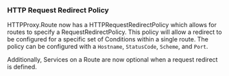 ### HTTP Request Redirect Policy 

HTTPProxy.Route now has a HTTPRequestRedirectPolicy which allows for routes to specify a RequestRedirectPolicy.
This policy will allow a redirect to be configured for a specific set of Conditions within a single route.
The policy can be configured with a `Hostname`, `StatusCode`, `Scheme`, and `Port`.

Additionally, Services on a Route are now optional when a request redirect is defined.
